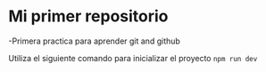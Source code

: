 <h1>Mi primer repositorio</h1>

-Primera practica para aprender git and github

Utiliza el siguiente comando para inicializar el proyecto
```npm run dev```
